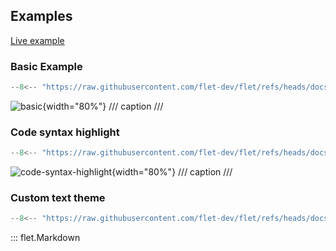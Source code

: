 ## Examples

[Live example](https://flet-controls-gallery.fly.dev/displays/markdown)

### Basic Example

```python
--8<-- "https://raw.githubusercontent.com/flet-dev/flet/refs/heads/docs/fix-links/sdk/python/examples/controls/markdown/basic.py"
```

![basic](https://raw.githubusercontent.com/flet-dev/flet/docs/fix-links/sdk/python/examples/controls/markdown/media/basic.gif){width="80%"}
/// caption
///

### Code syntax highlight

```python
--8<-- "https://raw.githubusercontent.com/flet-dev/flet/refs/heads/docs/fix-links/sdk/python/examples/controls/markdown/code-syntax-highlight.py"
```

![code-syntax-highlight](https://raw.githubusercontent.com/flet-dev/flet/docs/fix-links/sdk/python/examples/controls/markdown/media/code-syntax-highlight.png){width="80%"}
/// caption
///

### Custom text theme

```python
--8<-- "https://raw.githubusercontent.com/flet-dev/flet/refs/heads/docs/fix-links/sdk/python/examples/controls/markdown/custom-text-theme.py"
```

::: flet.Markdown
